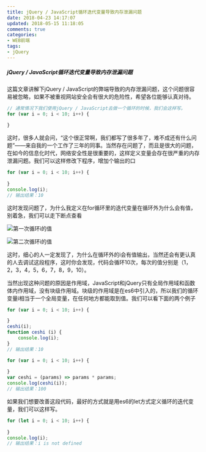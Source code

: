 ```yaml
---
title: jQuery / JavaScript循环迭代变量导致内存泄漏问题
date: 2018-04-23 14:17:07
updated: 2018-05-15 11:18:05
comments: true
categories:
- WEB前端
tags:
- jQuery
---
```


##### jQuery / JavaScript循环迭代变量导致内存泄漏问题

这篇文章讲解下jQuery / JavaScript的弊端导致的内存泄漏问题，这个问题很容易被忽略，如果不被重视网站安全会有很大的危险性，希望各位能够认真对待。

```javascript
// 通常情况下我们使用jQuery / JavaScript去做一个循环的时候，我们会这样写。
for (var i = 0; i < 10; i++) {
    
}
```

这时，很多人就会问，“这个很正常啊，我们都写了很多年了，难不成还有什么问题”——来自我的一个工作了三年的同事。当然存在问题了，而且是很大的问题，在如今的信息化时代，网络安全性是很重要的，这样定义变量会存在很严重的内存泄漏问题。我们可以这样修改下程序，增加个输出的口

```javascript
for (var i = 0; i < 10; i++) {
    
}
console.log(i);
// 输出结果：10
```

这时发现问题了，为什么我定义在for循环里的迭代变量在循环外为什么会有值，别着急，我们可以走下断点查看

![第一次循环i的值](/blog/images/jQueryJavaScript循环迭代变量导致内存泄漏问题/1-firstfor.png)

![第二次循环i的值](/blog/images/jQueryJavaScript循环迭代变量导致内存泄漏问题/1-secondfor.png)

这时，细心的人一定发现了，为什么在循环外的i会有值输出，当然还会有更认真的人去调试这段程序，这时你会发现，代码会循环10次，每次的值分别是（1，2，3，4，5，6，7，8，9，10）。

当然出现这种问题的原因是作用域，JavaScript和jQuery只有全局作用域和函数体内作用域，没有块级作用域。块级的作用域是在es6中引入的，所以我们的循环变量i相当于一个全局变量，在任何地方都能取到值。我们可以看下面的两个例子

```javascript
for (var i = 0; i < 10; i++) {

}
ceshi(i);
function ceshi (i) {
	console.log(i);
}
// 输出结果：10
```

```javascript
for (var i = 0; i < 10; i++) {
    
}
var ceshi = (params) => params * params;
console.log(ceshi(i));
// 输出结果：100
```

如果我们想要改善这段代码，最好的方式就是用es6的let方式定义循环的迭代变量，我们可以这样写。

```javascript
for (let i = 0; i < 10; i++) {
    
}
console.log(i);
// 输出结果：i is not defined
```
